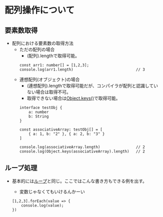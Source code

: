 # 配列操作について

## 要素数取得

* 配列における要素数の取得方法
  * ただの配列の場合
    * (配列).lengthで取得可能。
    ```
    const arr1: number[] = [1,2,3];
    console.log(arr1.length)                            // 3
    ```
  * 連想配列(オブジェクト)の場合
    * (連想配列).lengthで取得可能だが、コンパイラが配列と認識していない場合は取得不可。
    * 取得できない場合は[Object.keys()](https://developer.mozilla.org/ja/docs/Web/JavaScript/Reference/Global_Objects/Object/keys)で取得可能。
    ```
    interface testObj {
        a: number
        b: String
    }

    const associativeArray: testObj[] = [
        { a: 1, b: "2" }, { a: 2, b: "3" }
    ]

    console.log(associativeArray.length)                // 2
    console.log(Object.keys(associativeArray).length)   // 2
    ```

## ループ処理

* 基本的には[ループ]()と同じ。ここではこんな書き方もできる例を出す。

    * 変数じゃなくてもいけるんかーい
    ```
    [1,2,3].forEach(value => {
        console.log(value);
    })
    ```


